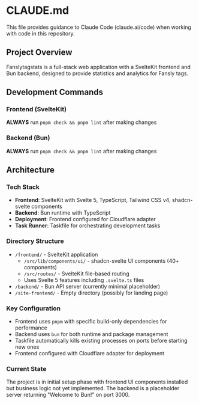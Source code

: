 # CLAUDE.md

This file provides guidance to Claude Code (claude.ai/code) when working with code in this repository.

## Project Overview

Fanslytagstats is a full-stack web application with a SvelteKit frontend and Bun backend, designed to provide statistics and analytics for Fansly tags.

## Development Commands

### Frontend (SvelteKit)

**ALWAYS** run `pnpm check && pnpm lint` after making changes

### Backend (Bun)

**ALWAYS** run `pnpm check && pnpm lint` after making changes

## Architecture

### Tech Stack

- **Frontend**: SvelteKit with Svelte 5, TypeScript, Tailwind CSS v4, shadcn-svelte components
- **Backend**: Bun runtime with TypeScript
- **Deployment**: Frontend configured for Cloudflare adapter
- **Task Runner**: Taskfile for orchestrating development tasks

### Directory Structure

- `/frontend/` - SvelteKit application
  - `/src/lib/components/ui/` - shadcn-svelte UI components (40+ components)
  - `/src/routes/` - SvelteKit file-based routing
  - Uses Svelte 5 features including `.svelte.ts` files
- `/backend/` - Bun API server (currently minimal placeholder)
- `/site-frontend/` - Empty directory (possibly for landing page)

### Key Configuration

- Frontend uses `pnpm` with specific build-only dependencies for performance
- Backend uses `bun` for both runtime and package management
- Taskfile automatically kills existing processes on ports before starting new ones
- Frontend configured with Cloudflare adapter for deployment

### Current State

The project is in initial setup phase with frontend UI components installed but business logic not yet implemented. The backend is a placeholder server returning "Welcome to Bun!" on port 3000.
